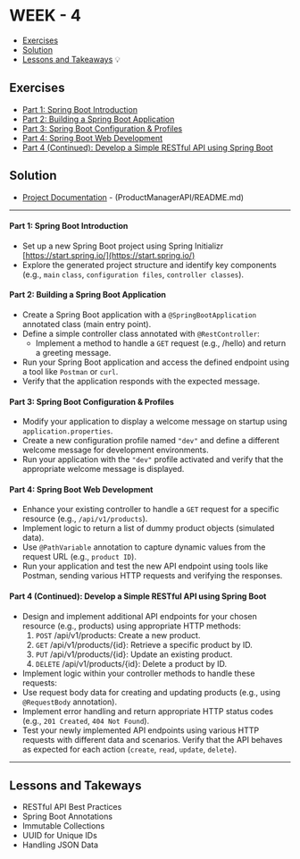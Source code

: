 # WEEK - 4
- [Exercises](#exercises) 
- [Solution](#solution)
- [Lessons and Takeaways](#lessons-and-takeways) 💡


## Exercises
- [Part 1: Spring Boot Introduction](#part-1-spring-boot-introduction)
- [Part 2: Building a Spring Boot Application](#part-2-building-a-spring-boot-application)
- [Part 3: Spring Boot Configuration & Profiles](#part-3-spring-boot-configuration--profiles)
- [Part 4: Spring Boot Web Development]()
- [Part 4 (Continued): Develop a Simple RESTful API using Spring Boot](#part-4-continued-develop-a-simple-restful-api-using-spring-boot)


## Solution
- [Project Documentation](./ProductManagerAPI/README.md) - (ProductManagerAPI/README.md)


---

#### Part 1: Spring Boot Introduction
* Set up a new Spring Boot project using Spring Initializr [https://start.spring.io/](https://start.spring.io/)
* Explore the generated project structure and identify key components (e.g., `main` `class`, `configuration files`, `controller classes`).

#### Part 2: Building a Spring Boot Application
* Create a Spring Boot application with a `@SpringBootApplication` annotated class (main entry point).
* Define a simple controller class annotated with `@RestController`:
    * Implement a method to handle a `GET` request (e.g., /hello) and return a greeting message.
* Run your Spring Boot application and access the defined endpoint using a tool like `Postman` or `curl`.  
* Verify that the application responds with the expected message.

#### Part 3: Spring Boot Configuration & Profiles
* Modify your application to display a welcome message on startup using `application.properties`.
* Create a new configuration profile named `"dev"` and define a different welcome message for development environments.
* Run your application with the `"dev"` profile activated and verify that the appropriate welcome message is displayed.

#### Part 4: Spring Boot Web Development
* Enhance your existing controller to handle a `GET` request for a specific resource (e.g., `/api/v1/products`).
* Implement logic to return a list of dummy product objects (simulated data).
* Use `@PathVariable` annotation to capture dynamic values from the request URL (e.g., `product ID`).
* Run your application and test the new API endpoint using tools like Postman, sending various HTTP requests and verifying the responses.

#### Part 4 (Continued): Develop a Simple RESTful API using Spring Boot

* Design and implement additional API endpoints for your chosen resource (e.g., products) using appropriate HTTP methods:
    1. `POST` /api/v1/products: Create a new product.
    2. `GET` /api/v1/products/{id}: Retrieve a specific product by ID. 
    3. `PUT` /api/v1/products/{id}: Update an existing product. 
    4. `DELETE` /api/v1/products/{id}: Delete a product by ID.
* Implement logic within your controller methods to handle these requests:
* Use request body data for creating and updating products (e.g., using `@RequestBody` annotation).
* Implement error handling and return appropriate HTTP status codes (e.g., `201 Created`, `404 Not Found`).
* Test your newly implemented API endpoints using various HTTP requests with different data and scenarios. Verify that the API behaves as expected for each action (`create`, `read`, `update`, `delete`).

---

## Lessons and Takeways
- RESTful API Best Practices
- Spring Boot Annotations
- Immutable Collections
- UUID for Unique IDs
- Handling JSON Data


